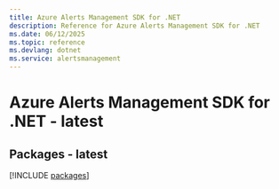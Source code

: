```yaml
---
title: Azure Alerts Management SDK for .NET
description: Reference for Azure Alerts Management SDK for .NET
ms.date: 06/12/2025
ms.topic: reference
ms.devlang: dotnet
ms.service: alertsmanagement
---
```

# Azure Alerts Management SDK for .NET - latest
## Packages - latest
[!INCLUDE [packages](alerts-management-index.md)]